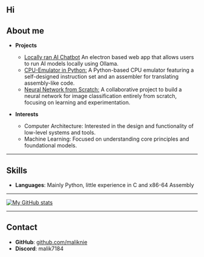 ## Hi
## About me
- **Projects**
  - [Locally ran AI Chatbot](https://github.com/maliknie/local-ai-desktop) An electron based web app that allows users to run AI models locally using Ollama.
  - [CPU-Emulator in Python:](https://github.com/maliknie/emulator-in-python) A Python-based CPU emulator featuring a self-designed instruction set and an assembler for translating assembly-like code.
  - [Neural Network from Scratch:](https://github.com/maliknie/NeuralNetwork-from-scratch) A collaborative project to build a neural network for image classification entirely from scratch, focusing on learning and experimentation.


- **Interests**
  - Computer Architecture: Interested in the design and functionality of low-level systems and tools.
  - Machine Learning: Focused on understanding core principles and foundational models.
 
---

## Skills
- **Languages**: Mainly Python, little experience in C and x86-64 Assembly

---

[![My GitHub stats](https://github-readme-stats.vercel.app/api?username=maliknie)](https://github.com/anuraghazra/github-readme-stats)

---

## Contact
- **GitHub**: [github.com/maliknie](https://github.com/maliknie)
- **Discord**: malik7184
